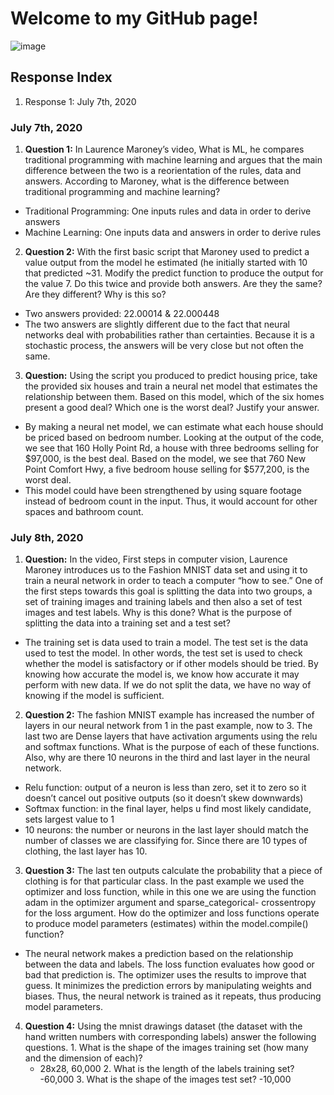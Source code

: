 # Welcome to my GitHub page!
![image](https://user-images.githubusercontent.com/67920563/86965771-0553e380-c136-11ea-841e-ca6878d8cc8e.png)
## Response Index
1. Response 1: July 7th, 2020

### July 7th, 2020
1. **Question 1:** In Laurence Maroney’s video, What is ML, he compares traditional programming with machine learning and argues that the main difference between the two is a reorientation of the rules, data and answers. According to Maroney, what is the difference between traditional programming and machine learning?
  - Traditional Programming: One inputs rules and data in order to derive answers 
  - Machine Learning: One inputs data and answers in order to derive rules
2. **Question 2:** With the first basic script that Maroney used to predict a value output from the model he estimated (he initially started with 10 that predicted ~31.  Modify the predict function to produce the output for the value 7.  Do this twice and provide both answers.  Are they the same?  Are they different? Why is this so?
  -	Two answers provided: 22.00014 & 22.000448
  -	The two answers are slightly different due to the fact that neural networks deal with probabilities rather than certainties. Because it is a stochastic process, the answers will be very close but not often the same.
3. **Question:** Using the script you produced to predict housing price, take the provided six houses and train a neural net model that estimates the relationship between them. Based on this model, which of the six homes present a good deal? Which one is the worst deal? Justify your answer.
  -	By making a neural net model, we can estimate what each house should be priced based on bedroom number. Looking at the output of the code, we see that 160 Holly Point Rd, a house with three bedrooms selling for $97,000, is the best deal. Based on the model, we see that 760 New Point Comfort Hwy, a five bedroom house selling for $577,200, is the worst deal.
  - This model could have been strengthened by using square footage instead of bedroom count in the input. Thus, it would account for other spaces and bathroom count.
  
  ### July 8th, 2020
  1. **Question:** In the video, First steps in computer vision, Laurence Maroney introduces us to the Fashion MNIST data set and using it to train a neural network in order to teach a computer “how to see.” One of the first steps towards this goal is splitting the data into two groups, a set of training images and training labels and then also a set of test images and test labels.  Why is this done?  What is the purpose of splitting the data into a training set and a test set?
  -	The training set is data used to train a model. The test set is the data used to test the model. In other words, the test set is used to check whether the model is satisfactory or if other models should be tried. By knowing how accurate the model is, we know how accurate it may perform with new data. If we do not split the data, we have no way of knowing if the model is sufficient.
  2. **Question 2:** The fashion MNIST example has increased the number of layers in our neural network from 1 in the past example, now to 3.  The last two are Dense layers that have activation arguments using the relu and softmax functions.  What is the purpose of each of these functions.  Also, why are there 10 neurons in the third and last layer in the neural network.
  -	 Relu function: output of a neuron is less than zero, set it to zero so it doesn’t cancel out positive outputs (so it doesn’t skew downwards)
  -	Softmax function: in the final layer, helps u find most likely candidate, sets largest value to 1 
  -	10 neurons: the number or neurons in the last layer should match the number of classes we are classifying for. Since there are 10 types of clothing, the last layer has 10.
  3. **Question 3:** The last ten outputs calculate the probability that a piece of clothing is for that particular class.
In the past example we used the optimizer and loss function, while in this one we are using the function adam in the optimizer argument and sparse_categorical-
crossentropy for the loss argument.  How do the optimizer and loss functions operate to produce model parameters (estimates) within the model.compile() function?
  -	The neural network makes a prediction based on the relationship between the data and labels. The loss function evaluates how good or bad that prediction is. The optimizer uses the results to improve that guess. It minimizes the prediction errors by manipulating weights and biases. Thus, the neural network is trained as it repeats, thus producing model parameters. 
  4. **Question 4:** Using the mnist drawings dataset (the dataset with the hand written numbers with corresponding labels) answer the following questions.
    1. What is the shape of the images training set (how many and the dimension of 
  each)?
      - 28x28, 60,000
    2. What is the length of the labels training set? 
      -60,000
    3. What is the shape of the images test set? 
      -10,000
  

  

  
